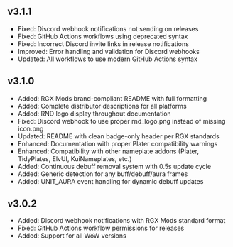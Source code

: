## v3.1.1
- Fixed: Discord webhook notifications not sending on releases
- Fixed: GitHub Actions workflows using deprecated syntax
- Fixed: Incorrect Discord invite links in release notifications
- Improved: Error handling and validation for Discord webhooks
- Updated: All workflows to use modern GitHub Actions syntax

## v3.1.0
- Added: RGX Mods brand-compliant README with full formatting
- Added: Complete distributor descriptions for all platforms
- Added: RND logo display throughout documentation
- Fixed: Discord webhook to use proper rnd_logo.png instead of missing icon.png
- Updated: README with clean badge-only header per RGX standards
- Enhanced: Documentation with proper Plater compatibility warnings
- Enhanced: Compatibility with other nameplate addons (Plater, TidyPlates, ElvUI, KuiNameplates, etc.)
- Added: Continuous debuff removal system with 0.5s update cycle
- Added: Generic detection for any buff/debuff/aura frames
- Added: UNIT_AURA event handling for dynamic debuff updates

## v3.0.2
- Added: Discord webhook notifications with RGX Mods standard format
- Fixed: GitHub Actions workflow permissions for releases
- Added: Support for all WoW versions